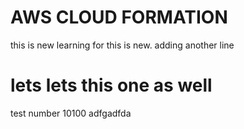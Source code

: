 # AWS CLOUD FORMATION
this is new learning
for this is new.
adding another line
# lets lets this one as well
test number 10100
adfgadfda
